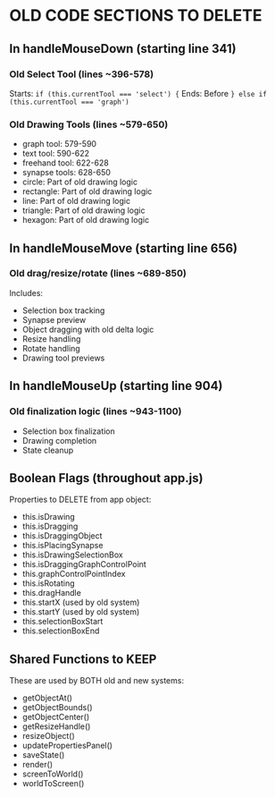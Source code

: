 # OLD CODE SECTIONS TO DELETE

## In handleMouseDown (starting line 341)

### Old Select Tool (lines ~396-578)
Starts: `if (this.currentTool === 'select') {`
Ends: Before `} else if (this.currentTool === 'graph')`

### Old Drawing Tools (lines ~579-650)
- graph tool: 579-590
- text tool: 590-622  
- freehand tool: 622-628
- synapse tools: 628-650
- circle: Part of old drawing logic
- rectangle: Part of old drawing logic
- line: Part of old drawing logic
- triangle: Part of old drawing logic
- hexagon: Part of old drawing logic

## In handleMouseMove (starting line 656)

### Old drag/resize/rotate (lines ~689-850)
Includes:
- Selection box tracking
- Synapse preview
- Object dragging with old delta logic
- Resize handling
- Rotate handling
- Drawing tool previews

## In handleMouseUp (starting line 904)

### Old finalization logic (lines ~943-1100)
- Selection box finalization
- Drawing completion
- State cleanup

## Boolean Flags (throughout app.js)

Properties to DELETE from app object:
- this.isDrawing
- this.isDragging
- this.isDraggingObject  
- this.isPlacingSynapse
- this.isDrawingSelectionBox
- this.isDraggingGraphControlPoint
- this.graphControlPointIndex
- this.isRotating
- this.dragHandle
- this.startX (used by old system)
- this.startY (used by old system)
- this.selectionBoxStart
- this.selectionBoxEnd

## Shared Functions to KEEP

These are used by BOTH old and new systems:
- getObjectAt()
- getObjectBounds()
- getObjectCenter()
- getResizeHandle()
- resizeObject()
- updatePropertiesPanel()
- saveState()
- render()
- screenToWorld()
- worldToScreen()
